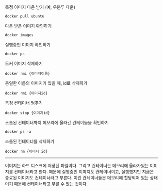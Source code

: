 특정 이미지 다운 받기 (예, 우분투 다운)
```
docker pull ubuntu
```


다운 받은 이미지 확인하기 
```
docker images
```

실행중인 이미지 확인하기 
```
docker ps
```

도커 이미지 삭제하기 
```
docker rmi {이미지이름}
```

동일한 이름의 이미지가 있을 때, id로 삭제하기 
```
docker rmi {이미지id}
```

특정 컨테이너 멈추기 
```
docker stop {이미지id}
```

스톱된 컨테이너까지 메모리에 올라간 컨테이들을 확인하기 
```
docker ps -a
```

 스톱된 컨테이너를 삭제하기 
```
docker rm {이미지 id}
```


--- 
이미지는 하드 디스크에 저장된 파일이다. 
그리고 컨테이너는 메모리에 올라가있는 이미지를 컨테이너라고 한다. 
때문에 실행중인 이미지도 컨테이너이고, 실행했지만 지금은 종료된 이미지도 컨테이너라고 부른다. 
이런 컨테이너들은 메모리에 할당되어 있는 상태이기 때문에 컨테이너라고 부를 수 있는 것이다. 


